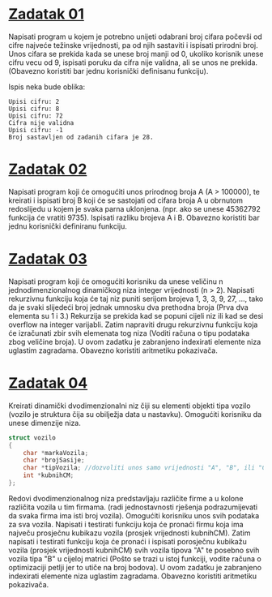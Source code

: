 # [Zadatak 01](./Zadatak%2001.cpp)

Napisati program u kojem je potrebno unijeti odabrani broj cifara počevši od cifre najveće težinske vrijednosti, pa od njih sastaviti i ispisati prirodni broj. Unos cifara se prekida kada se unese broj manji od 0, ukoliko korisnik unese cifru vecu od 9, ispisati poruku da cifra nije validna, ali se unos ne prekida. (Obavezno koristiti bar jednu korisnički definisanu funkciju).

Ispis neka bude oblika:
```
Upisi cifru: 2
Upisi cifru: 8
Upisi cifru: 72
Cifra nije validna
Upisi cifru: -1
Broj sastavljen od zadanih cifara je 28.
```

# [Zadatak 02](./Zadatak%2002.cpp)

Napisati program koji će omogućiti unos prirodnog broja A (A > 100000), te kreirati i ispisati broj B koji će se sastojati od cifara broja A u obrnutom redoslijedu u kojem je svaka parna uklonjena. (npr. ako se unese 45362792 funkcija će vratiti 9735). Ispisati razliku brojeva A i B. Obavezno koristiti bar jednu korisnički definiranu funkciju.

# [Zadatak 03](./Zadatak%2003.cpp)

Napisati program koji će omogućiti korisniku da unese veličinu n jednodimenzionalnog  dinamičkog niza integer vrijednosti (n > 2). Napisati rekurzivnu funkciju koja će taj niz puniti serijom brojeva 1, 3, 3, 9, 27, ..., tako da je svaki slijedeći broj jednak umnosku dva prethodna broja (Prva dva elementa su 1 i 3.) Rekurzija se prekida kad se popuni cijeli niz ili kad se desi overflow na integer varijabli. Zatim napraviti drugu rekurzivnu funkciju koja će izračunati zbir svih elemenata tog niza (Voditi računa o tipu podataka zbog veličine broja). U ovom zadatku je zabranjeno indexirati elemente niza uglastim zagradama. Obavezno koristiti aritmetiku pokazivača.


# [Zadatak 04](./Zadatak%2004.cpp)

Kreirati dinamički dvodimenzionalni niz čiji su elementi objekti tipa vozilo (vozilo je struktura čija su obilježja data u nastavku). Omogućiti korisniku da unese dimenzije niza.

```cpp
struct vozilo
{
    char *markaVozila;
    char *brojSasije;
    char *tipVozila; //dozvoliti unos samo vrijednosti "A", "B", ili "C"
    int *kubnihCM;
};
```
Redovi dvodimenzionalnog niza predstavljaju različite firme a u kolone različita vozila u tim firmama. (radi jednostavnosti rješenja podrazumijevati da svaka firma ima isti broj vozila). Omogućiti korisniku unos svih podataka za sva vozila. Napisati i testirati funkciju koja će pronaći firmu koja ima največu prosječnu kubikazu vozila (prosjek vrijednosti kubnihCM). Zatim napisati i testirati funkciju koja će pronaći i ispisati porosječnu kubikažu vozila (prosjek vrijednosti kubnihCM) svih vozila tipova "A" te posebno svih vozila tipa "B" u cijeloj matrici (Pošto se trazi u istoj funkciji, vodite računa o optimizaciji petlji jer to utiče na broj bodova). U ovom zadatku je zabranjeno indexirati elemente niza uglastim zagradama. Obavezno koristiti aritmetiku pokazivača.